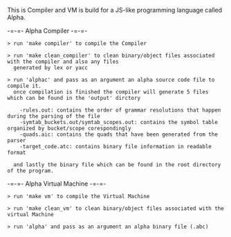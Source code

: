 This is Compiler and VM is build for a JS-like programming language called Alpha.

-=-=- Alpha Compiler -=-=- 
    
    > run 'make compiler' to compile the Compiler
    
    > run 'make clean_compiler' to clean binary/object files associated with the compiler and also any files
      generated by lex or yacc
    
    > run 'alphac' and pass as an argument an alpha source code file to compile it.
      once compilation is finished the compiler will generate 5 files which can be found in the 'output' dirctory

        -rules.out: contains the order of grammar resolutions that happen during the parsing of the file
        -symtab_buckets.out/symtab_scopes.out: contains the symbol table organized by bucket/scope corespondingly
        -quads.aic: contains the quads that have been generated from the parser
        -target_code.atc: contains binary file information in readable format

      and lastly the binary file which can be found in the root directory of the program.

-=-=- Alpha Virtual Machine -=-=- 
    
    > run 'make vm' to compile the Virtual Machine

    > run 'make clean_vm' to clean binary/object files associated with the virtual Machine

    > run 'alpha' and pass as an argument an alpha binary file (.abc)
